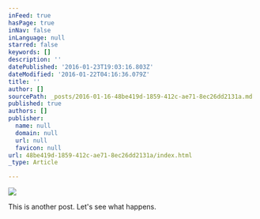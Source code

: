 ```yaml
---
inFeed: true
hasPage: true
inNav: false
inLanguage: null
starred: false
keywords: []
description: ''
datePublished: '2016-01-23T19:03:16.803Z'
dateModified: '2016-01-22T04:16:36.079Z'
title: ''
author: []
sourcePath: _posts/2016-01-16-48be419d-1859-412c-ae71-8ec26dd2131a.md
published: true
authors: []
publisher:
  name: null
  domain: null
  url: null
  favicon: null
url: 48be419d-1859-412c-ae71-8ec26dd2131a/index.html
_type: Article

---
```

![](https://the-grid-user-content.s3-us-west-2.amazonaws.com/a11c42c0-ccb9-450f-8405-cffdcabd8447.JPG)

This is another post.  Let's see what happens.
